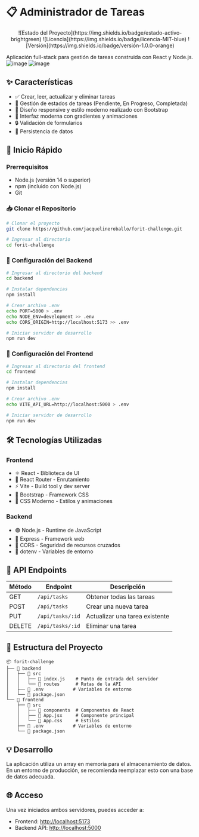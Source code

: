 # 📋 Administrador de Tareas

<div align="center">
![Estado del Proyecto](https://img.shields.io/badge/estado-activo-brightgreen)
![Licencia](https://img.shields.io/badge/licencia-MIT-blue)
![Versión](https://img.shields.io/badge/versión-1.0.0-orange)
</div>

Aplicación full-stack para gestión de tareas construida con React y Node.js.
![image](https://github.com/user-attachments/assets/6717e59b-59a4-4fde-913a-2377b8301094)
![image](https://github.com/user-attachments/assets/e9ae7829-c0c4-4e9a-9e1f-1c50e2dd8d01)

## ✨ Características

- ✅ Crear, leer, actualizar y eliminar tareas
- 🔄 Gestión de estados de tareas (Pendiente, En Progreso, Completada)
- 📱 Diseño responsive y estilo moderno realizado con Bootstrap
- 🎨 Interfaz moderna con gradientes y animaciones
- 🔒 Validación de formularios
- 💾 Persistencia de datos

## 🚀 Inicio Rápido

### Prerrequisitos

- Node.js (versión 14 o superior)
- npm (incluido con Node.js)
- Git

### 📥 Clonar el Repositorio

```bash
# Clonar el proyecto
git clone https://github.com/jacquelineroballo/forit-challenge.git

# Ingresar al directorio
cd forit-challenge
```

### 🔧 Configuración del Backend

```bash
# Ingresar al directorio del backend
cd backend

# Instalar dependencias
npm install

# Crear archivo .env
echo PORT=5000 > .env
echo NODE_ENV=development >> .env
echo CORS_ORIGIN=http://localhost:5173 >> .env

# Iniciar servidor de desarrollo
npm run dev
```

### 🎨 Configuración del Frontend

```bash
# Ingresar al directorio del frontend
cd frontend

# Instalar dependencias
npm install

# Crear archivo .env
echo VITE_API_URL=http://localhost:5000 > .env

# Iniciar servidor de desarrollo
npm run dev
```

## 🛠️ Tecnologías Utilizadas

### Frontend

- ⚛️ React - Biblioteca de UI
- 🔄 React Router - Enrutamiento
- ⚡ Vite - Build tool y dev server
- 🎨 Bootstrap - Framework CSS
- 💅 CSS Moderno - Estilos y animaciones

### Backend

- 🟢 Node.js - Runtime de JavaScript
- 🚂 Express - Framework web
- 🔄 CORS - Seguridad de recursos cruzados
- 🔐 dotenv - Variables de entorno

## 📡 API Endpoints

| Método | Endpoint         | Descripción                    |
| ------ | ---------------- | ------------------------------ |
| GET    | `/api/tasks`     | Obtener todas las tareas       |
| POST   | `/api/tasks`     | Crear una nueva tarea          |
| PUT    | `/api/tasks/:id` | Actualizar una tarea existente |
| DELETE | `/api/tasks/:id` | Eliminar una tarea             |

## 📁 Estructura del Proyecto

```
📦 forit-challenge
├── 📂 backend
│   ├── 📂 src
│   │   ├── 📄 index.js    # Punto de entrada del servidor
│   │   └── 📂 routes      # Rutas de la API
│   ├── 📄 .env           # Variables de entorno
│   └── 📄 package.json
└── 📂 frontend
    ├── 📂 src
    │   ├── 📂 components  # Componentes de React
    │   ├── 📄 App.jsx     # Componente principal
    │   └── 📄 App.css     # Estilos
    ├── 📄 .env           # Variables de entorno
    └── 📄 package.json
```

## 💡 Desarrollo

La aplicación utiliza un array en memoria para el almacenamiento de datos. En un entorno de producción, se recomienda reemplazar esto con una base de datos adecuada.

## 🌐 Acceso

Una vez iniciados ambos servidores, puedes acceder a:

- Frontend: [http://localhost:5173](http://localhost:5173)
- Backend API: [http://localhost:5000](http://localhost:5000)
